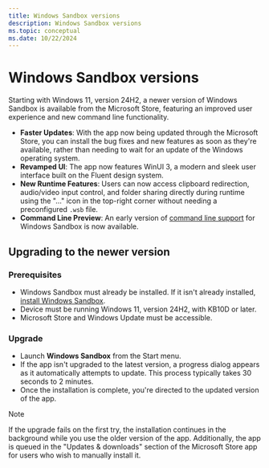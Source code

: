 ```yaml
---
title: Windows Sandbox versions
description: Windows Sandbox versions
ms.topic: conceptual
ms.date: 10/22/2024
---
```


# Windows Sandbox versions

Starting with Windows 11, version 24H2, a newer version of Windows Sandbox is available from the Microsoft Store, featuring an improved user experience and new command line functionality.

- **Faster Updates**: With the app now being updated through the Microsoft Store, you can install the bug fixes and new features as soon as they're available, rather than needing to wait for an update of the Windows operating system.
- **Revamped UI**: The app now features WinUI 3, a modern and sleek user interface built on the Fluent design system.
- **New Runtime Features**: Users can now access clipboard redirection, audio/video input control, and folder sharing directly during runtime using the "…" icon in the top-right corner without needing a preconfigured `.wsb` file.
- **Command Line Preview**: An early version of [command line support](windows-sandbox-cli.md) for Windows Sandbox is now available.

## Upgrading to the newer version

### Prerequisites

- Windows Sandbox must already be installed. If it isn't already installed, [install Windows Sandbox](windows-sandbox-install.md).
- Device must be running Windows 11, version 24H2, with KB10D or later.
- Microsoft Store and Windows Update must be accessible.

### Upgrade

- Launch **Windows Sandbox** from the Start menu.
- If the app isn't upgraded to the latest version, a progress dialog appears as it automatically attempts to update. This process typically takes 30 seconds to 2 minutes.
- Once the installation is complete, you're directed to the updated version of the app.

> [!NOTE]
> If the upgrade fails on the first try, the installation continues in the background while you use the older version of the app. Additionally, the app is queued in the "Updates & downloads" section of the Microsoft Store app for users who wish to manually install it.